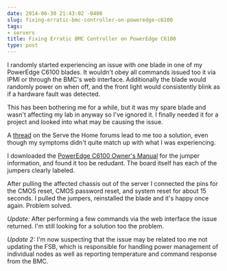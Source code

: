 ```yaml
---
date: 2014-06-30 21:43:02 -0400
slug: fixing-erratic-bmc-controller-on-poweredge-c6100
tags:
- servers
title: Fixing Erratic BMC Controller on PowerEdge C6100
type: post
---
```


I randomly started experiencing an issue with one blade in one of my PowerEdge
C6100 blades. It wouldn't obey all commands issued too it via IPMI or through
the BMC's web interface. Additionally the blade would randomly power on when
off, and the front light would consistently blink as if a hardware fault was
detected.

This has been bothering me for a while, but it was my spare blade and wasn't
affecting my lab in anyway so I've ignored it. I finally needed it for a
project and looked into what may be causing the issue.

A [thread][1] on the Serve the Home forums lead to me too a solution, even
though my symptoms didn't quite match up with what I was experiencing.

I downloaded the [PowerEdge C6100 Owner's Manual][2] for the jumper
information, and found it too be redudant. The board itself has each of the
jumpers clearly labeled.

After pulling the affected chassis out of the server I connected the pins for
the CMOS reset, CMOS password reset, and system reset for about 15 seconds. I
pulled the jumpers, reinstalled the blade and it's happy once again. Problem
solved.

*Update:* After performing a few commands via the web interface the issue
returned. I'm still looking for a solution too the problem.

*Update 2:* I'm now suspecting that the issue may be related too me not
updating the FSB, which is responsible for handling power management of
individual nodes as well as reporting temperature and command response from the
BMC.

[1]: http://forums.servethehome.com/index.php?threads/dell-c6100-anyone-brick-a-board-yet.1448/
[2]: http://ftp.dell.com/Manuals/all-products/esuprt_ser_stor_net/esuprt_cloud_products/poweredge-c6100_Owner%27s%20Manual_en-us.pdf
